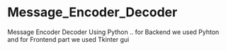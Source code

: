 # Message_Encoder_Decoder 

Message Encoder Decoder Using Python .. for Backend we used Pyhton and for Frontend part we used Tkinter gui 
